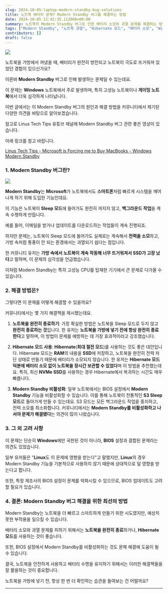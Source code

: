 ```yaml
---
slug: 2024-10-05-laptop-modern-standby-bug-solutions
title: 노트북 배터리 문제? Modern Standby 버그를 해결하는 방법
date: 2024-10-05 12:42:35.112000+00:00
summary: 노트북의 Modern Standby 버그로 인한 배터리 소모와 과열 문제를 해결하는 방법을 알아봅니다. Hibernate 모드와 BIOS 설정을 통해 안전하게 노트북을 사용할 수 있는 팁을 제공합니다.
tags: ["Modern Standby", "노트북 과열", "Hibernate 모드", "배터리 소모", "Windows", "BIOS"]
contributors: []
draft: false
---
```


![](https://blogger.googleusercontent.com/img/a/AVvXsEgJGDnYgbPSNgiNustV-yFhtpKAVEn6t1ZmWqenZO8gw8_g9UjSdshRtvOv_OvOMHjxJoyDZgQVt3KlK3XwpYSMlUmG46kxePZlXcGdoLzJypufXE4njnYI6KpRdyVroHcqmtcrM5EzKb1GhSFW3elCs5LMvNEKVC__Fve7UhIXTWLAa7fGIwYhDKIC3A8)

노트북을 가방에서 꺼냈을 때, 배터리가 완전히 방전되고 노트북이 극도로 뜨거워져 있었던 경험이 있으신가요?

이른바 **Modern Standby** 버그로 인해 발생하는 문제일 수 있는데요.

이 문제는 **Windows** 노트북에서 주로 발생하며, 특히 고성능 노트북이나 **게이밍 노트북**에서 더욱 심각하게 나타납니다.

이번 글에서는 이 Modern Standby 버그의 원인과 해결 방법을 커뮤니티에서 제기된 다양한 의견을 바탕으로 알아보겠습니다.

참고로 Linus Tech Tips 유튜브 채널에 Modern Standby 버그 관련 좋은 영상이 있습니다.

아래 링크를 참고 바랍니다.

[Linus Tech Tips - Microsoft is Forcing me to Buy MacBooks - Windows Modern Standby](https://www.youtube.com/watch?v=OHKKcd3sx2c)

### 1. Modern Standby 버그란?

![](https://blogger.googleusercontent.com/img/a/AVvXsEhSgVFd9_M8okMAtxtPZ2dx8qPr8DL-rSJV0YmmFJrdz7iFo8EPQVmCC9Sb7MTSPmPQ71cLWyJ9mBrd9ycQcWdXrLb0je7ozntNOG8rMoLE8nIT2cmseP7L2PyLnIsSqjubvHKvdjf4QR7O0_8VHRu0WQCmqcPZ1dF-9YnQUpwJAd_xZFI1X83tluseN9w)

**Modern Standby**는 **Microsoft**가 노트북에서도 **스마트폰**처럼 빠르게 시스템을 깨어나게 하기 위해 도입한 기능인데요.

이 기능은 노트북이 **Sleep 모드**에 들어가도 완전히 꺼지지 않고, **백그라운드 작업**을 계속 수행하게 만듭니다.

예를 들어, 이메일을 받거나 업데이트를 다운로드하는 작업들이 계속 진행되죠.

하지만 문제는, 노트북이 Sleep 모드에 들어가도 실제로는 계속해서 **전력을 소모**하고, 가방 속처럼 통풍이 안 되는 환경에서는 과열되기 쉽다는 점입니다.

한 커뮤니티 유저는 **가방 속에서 노트북이 계속 작동해 너무 뜨거워져서 SSD가 고장 났다**고 말하며, 이 문제의 심각성을 언급했습니다.

이처럼 Modern Standby는 특히 고성능 CPU를 탑재한 기기에서 큰 문제로 다가올 수 있습니다.

### 2. 해결 방법은?

그렇다면 이 문제를 어떻게 해결할 수 있을까요?

커뮤니티에서는 몇 가지 해결책을 제시했는데요.

1. **노트북을 완전히 종료하기**: 가장 확실한 방법은 노트북을 Sleep 모드로 두지 않고 **완전히 종료하는 것**입니다. 한 유저는 **노트북을 가방에 넣기 전에 항상 완전히 종료한다**고 말하며, 이 방법이 문제를 예방하는 데 가장 효과적이라고 강조했습니다.

2. **Hibernate 모드 사용**: **Hibernate**(**최대 절전 모드**)를 사용하는 것도 좋은 대안입니다. Hibernate 모드는 **RAM**의 내용을 **SSD**에 저장하고, 노트북을 완전히 전력 차단 상태로 만들기 때문에 배터리가 소모되지 않습니다. 한 유저는 **Hibernate 모드 덕분에 배터리 소모 없이 노트북을 장시간 보관할 수 있었다**며 이 방법을 추천했는데요. 특히, 최신 **NVMe SSD**를 사용하는 경우 Hibernate에서 복귀하는 시간도 매우 빠릅니다.

3. **Modern Standby 비활성화**: 일부 노트북에서는 BIOS 설정에서 **Modern Standby** 기능을 비활성화할 수 있습니다. 이를 통해 노트북이 전통적인 **S3 Sleep 모드**로 돌아가게 만들 수 있는데요. S3 모드는 모든 백그라운드 작업을 중지하고, 전력 소모를 최소화합니다. 커뮤니티에서는 **Modern Standby를 비활성화하고 나서야 문제가 해결됐다**는 의견이 많이 나왔습니다.

### 3. 그 외 고려 사항

이 문제는 단순히 **Windows**에만 국한된 것이 아니라, **BIOS** 설정과 결합된 문제라는 의견도 있었습니다.

일부 유저들은 "**Linux**도 이 문제에 영향을 받는다"고 말했지만, **Linux**의 경우 Modern Standby 기능을 기본적으로 사용하지 않기 때문에 상대적으로 덜 영향을 받는다고 합니다.

또한, 특정 제조사의 BIOS 설정이 문제를 악화시킬 수 있으므로, BIOS 업데이트도 고려할 필요가 있습니다.

### 4. 결론: Modern Standby 버그 해결을 위한 최선의 방법

Modern Standby는 노트북을 더 빠르고 스마트하게 만들기 위한 시도였지만, 예상치 못한 부작용을 일으킬 수 있습니다.

배터리 소모와 과열 문제를 피하기 위해서는 **노트북을 완전히 종료**하거나, **Hibernate 모드**를 사용하는 것이 좋습니다.

또한, BIOS 설정에서 Modern Standby를 비활성화하는 것도 문제 해결에 도움이 될 수 있습니다.

결국, 노트북을 안전하게 사용하고 배터리 수명을 유지하기 위해서는 이러한 해결책들을 잘 활용하는 것이 중요합니다.

노트북을 가방에 넣기 전, 항상 한 번 더 확인하는 습관을 들여보는 건 어떨까요?

---

